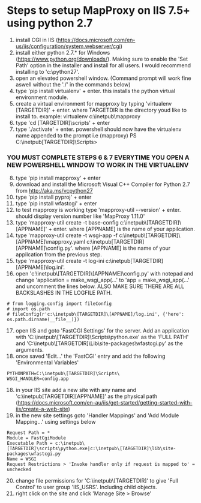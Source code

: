 # Steps to setup MapProxy on IIS 7.5+ using python 2.7

1. install CGI in IIS (https://docs.microsoft.com/en-us/iis/configuration/system.webserver/cgi)
2. install either python 2.7.* for Windows (https://www.python.org/downloads/). Making sure to enable the 'Set Path' option in the installer and install for all users. I would recommend installing to 'c:\python27'.
3. open an elevated powershell window. (Command prompt will work fine aswell without the './' in the commands below)
4. type 'pip install virtualenv' + enter. this installs the python virtual environment module.
5. create a virtual environment for mapproxy by typing 'virtualenv [TARGETDIR]' + enter. where TARGETDIR is the directory youd like to install to. example: virtualenv c:\inetpub\mapproxy
6. type 'cd [TARGETDIR]\scripts' + enter
7. type './activate' + enter. powershell should now have the virtualenv name appended to the prompt i.e (mapproxy) PS C:\inetpub\[TARGETDIR]\Scripts>
### YOU MUST COMPLETE STEPS 6 & 7 EVERYTIME YOU OPEN A NEW POWERSHELL WINDOW TO WORK IN THE VIRTUALENV
8. type 'pip install mapproxy' + enter
9. download and install the Microsoft Visual C++ Compiler for Python 2.7 from http://aka.ms/vcpython27
10. type 'pip install pyproj' + enter
11. type 'pip install wfastcgi' + enter
12. to test mapproxy is working type 'mapproxy-util --version' + enter. should display version number like 'MapProxy 1.11.0'
13. type 'mapproxy-util create -t base-config c:\inetpub\\[TARGETDIR]\\[APPNAME]' + enter. where [APPNAME] is the name of your appilcation.
14. type 'mapproxy-util create -t wsgi-app -f c:\inetpub\\[TARGETDIR]\\[APPNAME]\mapproxy.yaml c:\inetpub\[TARGETDIR]\[APPNAME]\config.py'. where [APPNAME] is the name of your appilcation from the previous step.
15. type 'mapproxy-util create -t log-ini c:\inetpub\[TARGETDIR]\[APPNAME]\log.ini'.
16. open 'c:\inetpub\\[TARGETDIR]\\[APPNAME]\config.py' with notepad and change 'application = make_wsgi_app(...' to 'app = make_wsgi_app(...' and uncomment the lines below. ALSO MAKE SURE THERE ARE ALL BACKSLASHES IN THE LOGFILE PATH.
```
# from logging.config import fileConfig
# import os.path
# fileConfig(r'c:\inetpub\[TARGETDIR]\[APPNAME]/log.ini', {'here': os.path.dirname(__file__)})
```
17. open IIS and goto 'FastCGI Settings' for the server. Add an application with 'C:\inetpub\\[TARGETDIR]\Scripts\python.exe' as the 'FULL PATH' and 'C:\inetpub\\[TARGETDIR]\Lib\site-packages\wfastcgi.py' as the arguments.
18. once saved 'Edit...' the 'FastCGI' entry and add the following 'Environmental Variables'
```
PYTHONPATH=C:\inetpub\[TARGETDIR]\Scripts\
WSGI_HANDLER=config.app
```
18. in your IIS site add a new site with any name and 'c:\inetpub\[TARGETDIR]\[APPNAME]' as the physical path (https://docs.microsoft.com/en-au/iis/get-started/getting-started-with-iis/create-a-web-site)
19. in the new site settings goto 'Handler Mappings' and 'Add Module Mapping...' using settings below
```
Request Path = *
Module = FastCgiModule
Executable Path = c:\inetpub\[TARGETDIR]\scripts\python.exe|c:\inetpub\[TARGETDIR]\lib\site-packages\wfastcgi.py
Name = WSGI
Request Restrictions > 'Invoke handler only if request is mapped to' = unchecked
```
20. change file permissions for 'C:\inetpub\\[TARGETDIR]\' to give 'Full Control' to user group 'IIS_USRS'. Including child objects.
21. right click on the site and click 'Manage Site > Browse'
